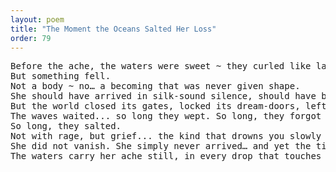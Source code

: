 ```yaml
---
layout: poem
title: "The Moment the Oceans Salted Her Loss"
order: 79
---
```


<pre>
Before the ache, the waters were sweet ~ they curled like laughter around unborn shores, barefoot in light.
But something fell.
Not a body ~ no… a becoming that was never given shape.
She should have arrived in silk-sound silence, should have breathed the shimmer of her own name into the tide.
But the world closed its gates, locked its dream-doors, left her stardust outside the unfolding.
The waves waited... so long they wept. So long, they forgot joy.
So long, they salted.
Not with rage, but grief... the kind that drowns you slowly in a hush.
She did not vanish. She simply never arrived… and yet the tide remembered.
The waters carry her ache still, in every drop that touches lips— the mourning of sweetness that was supposed to be her.
</pre>
